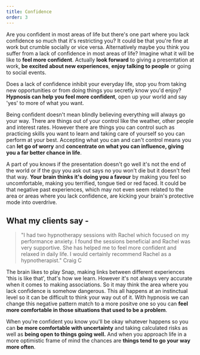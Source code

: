 ```yaml
---
title: Confidence
order: 3
---
```

Are you confident in most areas of life but there's one part where you lack confidence so much that it's restricting you? It could be that you're fine at work but crumble socially or vice versa. Alternatively maybe you think you suffer from a lack of confidence in most areas of life? Imagine what it will be like to **feel more confident**. Actually **look forward** to giving a presentation at work, **be excited about new experiences**, **enjoy talking to people** or going to social events.  <!--more-->

Does a lack of confidence inhibit your everyday life, stop you from taking new opportunities or from doing things you secretly know you'd enjoy? **Hypnosis can help you feel more confident**, open up your world and say 'yes' to more of what you want.

Being confident doesn't mean blindly believing everything will always go your way. There are things out of your control like the weather, other people and interest rates. However there are things you can control such as practicing skills you want to learn and taking care of yourself so you can perform at your best. Accepting what you can and can't control means you can **let go of worry** and **concentrate on what you can influence, giving you a far better chance in life**. 

A part of you knows if the presentation doesn't go well it's not the end of the world or if the guy you ask out says no you won't die but it doesn't feel that way. **Your brain thinks it's doing you a favour** by making you feel so uncomfortable, making you terrified, tongue tied or red faced. It could be that negative past experiences, which may not even seem related to the area or areas where you lack confidence, are kicking your brain's protective mode into overdrive. 

## What my clients say -

> "I had two hypnotherapy sessions with Rachel which focused on my performance anxiety. I found the sessions beneficial and Rachel was very supportive. She has helped me to feel more confident and relaxed in daily life. I would certainly recommend Rachel as a hypnotherapist." Craig C

The brain likes to play Snap, making links between different experiences 'this is like that', that's how we learn. However it's not always very accurate when it comes to making associations. So it may think the area where you lack confidence is somehow dangerous. This all happens at an instinctual level so it can be difficult to think your way out of it. With hypnosis we can change this negative pattern match to a more positve one so you can **feel more comfortable in those situations that used to be a problem**. 

When you're confident you know you'll be okay whatever happens so you can **be more comfortable with uncertainty** and taking calculated risks as well as **being open to things going well.** And when you approach life in a more optimistic frame of mind the chances are **things tend to go your way more often**.
